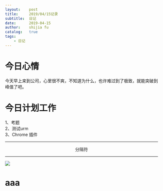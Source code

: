 ```yaml
---
layout:    post
title:     2019/04/15记录
subtitle:  日记
date:      2019-04-15
author:    shijia fu
catalog:   true
tags:
    - 日记
---
```


# 今日心情    
今天早上来到公司，心里很不爽，不知道为什么，也许难过到了极致，就能突破到峰值了吧。   
# 今日计划工作    
1、考题   
2、测试urm   
3、Chrome 插件    

---   
<center>分隔符</center>

---   

![ ](https://images.ifanr.cn/wp-content/uploads/2018/06/WWDC-13.jpg)

# aaa   
